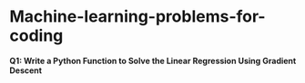 # Machine-learning-problems-for-coding

**Q1: Write a Python Function to Solve the Linear Regression Using Gradient Descent**

